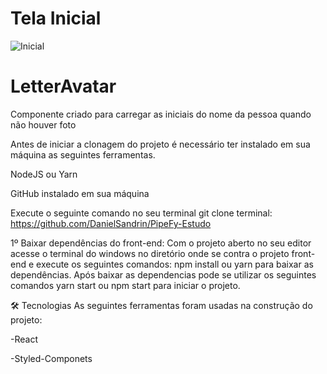 # Tela Inicial
![Inicial](https://user-images.githubusercontent.com/40778725/157361948-06beb048-d0cd-4cf3-8cb2-76b625f97720.png)

# LetterAvatar
Componente criado para carregar as iniciais do nome da pessoa quando não houver foto

Antes de iniciar a clonagem do projeto é necessário ter instalado em sua máquina as seguintes ferramentas.

NodeJS ou Yarn

GitHub instalado em sua máquina

Execute o seguinte comando no seu terminal git clone terminal: https://github.com/DanielSandrin/PipeFy-Estudo

1º Baixar dependências do front-end: Com o projeto aberto no seu editor acesse o terminal do windows no diretório onde se contra o projeto front-end e execute os seguintes comandos: npm install ou yarn para baixar as dependências. Após baixar as dependencias pode se utilizar os seguintes comandos yarn start ou npm start para iniciar o projeto.

🛠 Tecnologias
As seguintes ferramentas foram usadas na construção do projeto:

-React

-Styled-Componets
